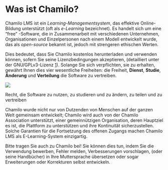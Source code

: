 # Was ist Chamilo?

Chamilo LMS ist ein _Learning-Managementsystem_, das effektive Online-Bildung unterstützt \(oft als _e-Learning_ bezeichnet\). Es handelt sich um eine “free” -Software, die in Zusammenarbeit mit verschiedenen Unternehmen, Organisationen und Einzelpersonen nach einem Modell entwickelt wurde, das als _open-source_ bekannt ist, jedoch mit strengeren ethischen Werten.

Dies bedeutet, dass Sie Chamilo kostenlos herunterladen und verwenden können, sofern Sie seine Lizenzbedingungen akzeptieren, \(detailliert unter der GNU/GPLv3-Lizenz [1](http://www.gnu.org/licenses/quick-guide-gplv3.html)\). Solange Sie sich verpflichten, sie zu erhalten, gewährt Ihnen dies vier wesentliche Freiheiten: die Freiheit, **Dienst**, **Studie**, **Änderung** und **Verteilung** die Software zu vertreiben.

![](../../.gitbook/assets/images268%20%288%29.png)

Recht, die Software zu nutzen, zu studieren und zu ändern, zu teilen und zu vertreiben

Chamilo wurde nicht nur von Dutzenden von Menschen auf der ganzen Welt gemeinsam entwickelt; Chamilo wird auch von der Chamilo Association unterstützt, einer gemeinnützigen Organisation, deren Hauptziel es ist, die Plattform zu unterstützen und ihre Kontinuität sicherzustellen. Solche Garantien für die Fortsetzung des offenen Zugangs machen Chamilo LMS als E-Learning-System einzigartig.

Bitte tragen Sie auch zu Chamilo bei! Sie können dies tun, indem Sie die Verwendung bewerben, Fehler melden, Verbesserungen vorschlagen, \(oder seine Handbücher\) in Ihre Muttersprache übersetzen oder sogar Erweiterungen oder Korrekturen selbst entwickeln.

